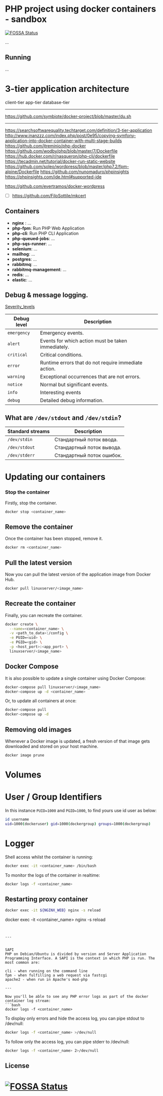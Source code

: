 # PHP project using docker containers - sandbox
[![FOSSA Status](https://app.fossa.com/api/projects/git%2Bgithub.com%2Fsoprun%2Fdocker-project.svg?type=shield)](https://app.fossa.com/projects/git%2Bgithub.com%2Fsoprun%2Fdocker-project?ref=badge_shield)

...

## Running

...

# 3-tier application architecture

client-tier
app-tier
database-tier

---

https://github.com/symbiote/docker-project/blob/master/du.sh

---

https://searchsoftwarequality.techtarget.com/definition/3-tier-application
http://www.inanzzz.com/index.php/post/0e95/copying-symfony-application-into-docker-container-with-multi-stage-builds
https://github.com/jtreminio/php-docker
https://github.com/wodby/php/blob/master/7/Dockerfile
https://hub.docker.com/r/nasqueron/php-cli/dockerfile
https://tecadmin.net/tutorial/docker-run-static-website
https://github.com/soleo/wordpress/blob/master/php7.2/fpm-alpine/Dockerfile
https://github.com/nunomaduro/phpinsights
https://phpinsights.com/ide.html#supported-ide



https://github.com/evertramos/docker-wordpress


- [ ] https://github.com/FiloSottile/mkcert

## Containers

- **nginx** : ...
- **php-fpm**: Run PHP Web Application
- **php-cli**: Run PHP CLI Application
- **php-queued-jobs**: ...
- **php-sqs-runner**: ...
- **selenium**: ...
- **mailhog**: ...
- **postgres**: ...
- **rabbitmq**: ...
- **rabbitmq-management**: ...
- **redis**: ...
- **elastic**: ...


## Debug & message logging.

[Severity_levels](https://en.wikipedia.org/wiki/Syslog#Severity_levels)

| Debug level | Description |
| --- | --- |
| `emergency` | Emergency events. |
| `alert` | Events for which action must be taken immediately. |
| `critical` | Critical conditions. |
| `error` | Runtime errors that do not require immediate action. |
| `warning` | Exceptional occurrences that are not errors. |
| `notice` | Normal but significant events. |
| `info` | Interesting events |
| `debug` | Detailed debug information. |

## What are `/dev/stdout` and `/dev/stdin`?

| Standard streams | Description |
| --- | --- |
| `/dev/stdin` | Стандартный поток ввода. |
| `/dev/stdout` | Стандартный поток вывода. |
| `/dev/stderr` | Стандартный поток ошибок. |


# Updating our containers

### Stop the container
Firstly, stop the container.

```bash
docker stop <container_name>
```

## Remove the container
Once the container has been stopped, remove it.

```bash
docker rm <container_name>
```

## Pull the latest version
Now you can pull the latest version of the application image from Docker Hub.

```bash
docker pull linuxserver/<image_name>
```

## Recreate the container
Finally, you can recreate the container.

```bash
docker create \
  --name=<container_name> \
  -v <path_to_data>:/config \
  -e PUID=<uid> \
  -e PGID=<gid> \
  -p <host_port>:<app_port> \
  linuxserver/<image_name>
```

## Docker Compose
It is also possible to update a single container using Docker Compose:

```bash
docker-compose pull linuxserver/<image_name>
docker-compose up -d <container_name>
```

Or, to update all containers at once:

```bash
docker-compose pull
docker-compose up -d
```

## Removing old images
Whenever a Docker image is updated, a fresh version of that image gets downloaded and stored on your host machine.

```bash
docker image prune
```

# Volumes

# User / Group Identifiers

In this instance `PUID=1000` and `PGID=1000`, to find yours use id user as below:

```bash
id username
uid=1000(dockeruser) gid=1000(dockergroup) groups=1000(dockergroup)
```

# Logger

Shell access whilst the container is running:
```bash
docker exec -it <container_name> /bin/bash
```

To monitor the logs of the container in realtime:
```bash
docker logs -f <container_name>
```


## Restarting proxy container

```bash
docker exec -it ${NGINX_WEB} nginx -s reload

```
docker exec -it <container_name> nginx -s reload
```


---


SAPI
PHP on Debian/Ubuntu is divided by version and Server Application Programming Interface. A SAPI is the context in which PHP is run. The most common are:

cli - when running on the command line
fpm - when fulfilling a web request via fastcgi
apache2 - when run in Apache's mod-php

---

Now you'll be able to see any PHP error logs as part of the docker container log stream:
```bash
docker logs -f <container_name>
```

To display only errors and hide the access log, you can pipe stdout to /dev/null:
```bash
docker logs -f <container_name> >/dev/null
```

To follow only the access log, you can pipe stderr to /dev/null:
```bash
docker logs -f <container_name> 2>/dev/null
```

## License
[![FOSSA Status](https://app.fossa.com/api/projects/git%2Bgithub.com%2Fsoprun%2Fdocker-project.svg?type=large)](https://app.fossa.com/projects/git%2Bgithub.com%2Fsoprun%2Fdocker-project?ref=badge_large)
=======

